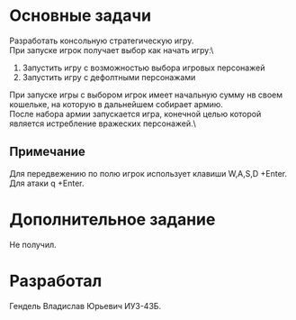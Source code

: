 # Основные задачи #
Разработать консольную стратегическую игру.\
При запуске игрок получает выбор как начать игру:\
1. Запустить игру с возможностью выбора игровых персонажей
2. Запустить игру с дефолтными персонажами

При запуске игры с выбором игрок имеет начальную сумму нв своем кошельке, на которую в дальнейшем собирает армию.\
После набора армии запускается игра, конечной целью которой является истребление вражеских персонажей.\


## Примечание ##
Для передвежению по полю игрок использует клавиши W,A,S,D +Enter. Для атаки q +Enter.



# Дополнительное задание #
Не получил.

# Разработал #
Гендель Владислав Юрьевич ИУ3-43Б.
